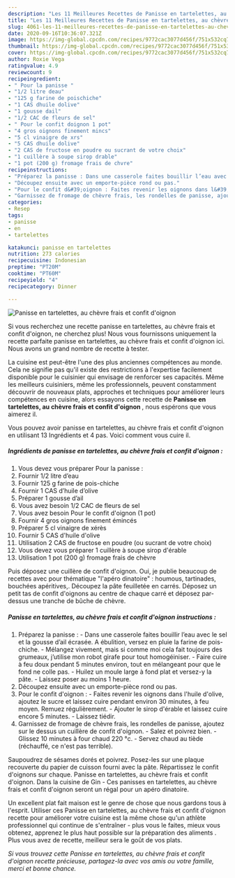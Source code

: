 ```yaml
---
description: "Les 11 Meilleures Recettes de Panisse en tartelettes, au chèvre frais et confit d&amp;#39;oignon"
title: "Les 11 Meilleures Recettes de Panisse en tartelettes, au chèvre frais et confit d&amp;#39;oignon"
slug: 4061-les-11-meilleures-recettes-de-panisse-en-tartelettes-au-chevre-frais-et-confit-d-and-39-oignon
date: 2020-09-16T10:36:07.321Z
image: https://img-global.cpcdn.com/recipes/9772cac3077d456f/751x532cq70/panisse-en-tartelettes-au-chevre-frais-et-confit-doignon-photo-principale-de-la-recette.jpg
thumbnail: https://img-global.cpcdn.com/recipes/9772cac3077d456f/751x532cq70/panisse-en-tartelettes-au-chevre-frais-et-confit-doignon-photo-principale-de-la-recette.jpg
cover: https://img-global.cpcdn.com/recipes/9772cac3077d456f/751x532cq70/panisse-en-tartelettes-au-chevre-frais-et-confit-doignon-photo-principale-de-la-recette.jpg
author: Roxie Vega
ratingvalue: 4.9
reviewcount: 9
recipeingredient:
- " Pour la panisse "
- "1/2 litre deau"
- "125 g farine de poischiche"
- "1 CAS dhuile dolive"
- "1 gousse dail"
- "1/2 CAC de fleurs de sel"
- " Pour le confit doignon 1 pot"
- "4 gros oignons finement mincs"
- "5 cl vinaigre de xrs"
- "5 CAS dhuile dolive"
- "2 CAS de fructose en poudre ou sucrant de votre choix"
- "1 cuillère à soupe sirop drable"
- "1 pot (200 g) fromage frais de chvre"
recipeinstructions:
- "Préparez la panisse : Dans une casserole faites bouillir l’eau avec le sel et la gousse d’ail écrasée. A ébulition, versez en pluie la farine de pois-chiche. Mélangez vivement, mais si comme moi cela fait toujours des grumeaux, j’utilise mon robot girafe pour tout homogéiniser. Faire cuire à feu doux pendant 5 minutes environ, tout en mélangeant pour que le fond ne colle pas. Huilez un moule large à fond plat et versez-y la pâte. Laissez poser au moins 1 heure."
- "Découpez ensuite avec un emporte-pièce rond ou pas."
- "Pour le confit d&#39;oignon : Faites revenir les oignons dans l&#39;huile d&#39;olive, ajoutez le sucre et laissez cuire pendant environ 30 minutes, à feu moyen. Remuez régulièrement. Ajouter le sirop d&#39;érable et laissez cuire encore 5 minutes. Laissez tiédir."
- "Garnissez de fromage de chèvre frais, les rondelles de panisse, ajoutez sur le dessus un cuillère de confit d&#39;oignon. Salez et poivrez bien. Glissez 10 minutes à four chaud 220 °c. Servez chaud au tiède (réchauffé, ce n&#39;est pas terrible)."
categories:
- Resep
tags:
- panisse
- en
- tartelettes

katakunci: panisse en tartelettes 
nutrition: 273 calories
recipecuisine: Indonesian
preptime: "PT20M"
cooktime: "PT60M"
recipeyield: "4"
recipecategory: Dinner

---
```



![Panisse en tartelettes, au chèvre frais et confit d&#39;oignon](https://img-global.cpcdn.com/recipes/9772cac3077d456f/751x532cq70/panisse-en-tartelettes-au-chevre-frais-et-confit-doignon-photo-principale-de-la-recette.jpg)

Si vous recherchez une recette panisse en tartelettes, au chèvre frais et confit d&#39;oignon, ne cherchez plus! Nous vous fournissons uniquement la recette parfaite panisse en tartelettes, au chèvre frais et confit d&#39;oignon ici. Nous avons un grand nombre de recette à tester.

La cuisine est peut-être l'une des plus anciennes compétences au monde. Cela ne signifie pas qu'il existe des restrictions à l'expertise facilement disponible pour le cuisinier qui envisage de renforcer ses capacités. Même les meilleurs cuisiniers, même les professionnels, peuvent constamment découvrir de nouveaux plats, approches et techniques pour améliorer leurs compétences en cuisine, alors essayons cette recette de <strong> Panisse en tartelettes, au chèvre frais et confit d&#39;oignon </strong>, nous espérons que vous aimerez il.

<!--inarticleads1-->

Vous pouvez avoir panisse en tartelettes, au chèvre frais et confit d&#39;oignon en utilisant 13 Ingrédients et 4 pas. Voici comment vous cuire il.

##### Ingrédients de panisse en tartelettes, au chèvre frais et confit d&#39;oignon :

1. Vous devez vous préparer  Pour la panisse :
1. Fournir 1/2 litre d’eau
1. Fournir 125 g farine de pois-chiche
1. Fournir 1 CAS d’huile d’olive
1. Préparer 1 gousse d’ail
1. Vous avez besoin 1/2 CAC de fleurs de sel
1. Vous avez besoin  Pour le confit d&#39;oignon (1 pot)
1. Fournir 4 gros oignons finement émincés
1. Préparer 5 cl vinaigre de xérès
1. Fournir 5 CAS d&#39;huile d&#39;olive
1. Utilisation 2 CAS de fructose en poudre (ou sucrant de votre choix)
1. Vous devez vous préparer 1 cuillère à soupe sirop d&#39;érable
1. Utilisation 1 pot (200 g) fromage frais de chèvre


Puis déposez une cuillère de confit d&#39;oignon. Oui, je publie beaucoup de recettes avec pour thématique &#34;l&#39;apéro dinatoire&#34; : houmous, tartinades, bouchées apéritives,. Découpez la pâte feuilletée en carrés. Déposez un petit tas de confit d&#39;oignons au centre de chaque carré et déposez par-dessus une tranche de bûche de chèvre. 

<!--inarticleads2-->

##### Panisse en tartelettes, au chèvre frais et confit d&#39;oignon instructions :

1. Préparez la panisse : - Dans une casserole faites bouillir l’eau avec le sel et la gousse d’ail écrasée. A ébulition, versez en pluie la farine de pois-chiche. - Mélangez vivement, mais si comme moi cela fait toujours des grumeaux, j’utilise mon robot girafe pour tout homogéiniser. - Faire cuire à feu doux pendant 5 minutes environ, tout en mélangeant pour que le fond ne colle pas. - Huilez un moule large à fond plat et versez-y la pâte. - Laissez poser au moins 1 heure.
1. Découpez ensuite avec un emporte-pièce rond ou pas.
1. Pour le confit d&#39;oignon : - Faites revenir les oignons dans l&#39;huile d&#39;olive, ajoutez le sucre et laissez cuire pendant environ 30 minutes, à feu moyen. Remuez régulièrement. - Ajouter le sirop d&#39;érable et laissez cuire encore 5 minutes. - Laissez tiédir.
1. Garnissez de fromage de chèvre frais, les rondelles de panisse, ajoutez sur le dessus un cuillère de confit d&#39;oignon. - Salez et poivrez bien. - Glissez 10 minutes à four chaud 220 °c. - Servez chaud au tiède (réchauffé, ce n&#39;est pas terrible).


Saupoudrez de sésames dorés et poivrez. Posez-les sur une plaque recouverte du papier de cuisson fourni avec la pâte. Répartissez le confit d&#39;oignons sur chaque. Panisse en tartelettes, au chèvre frais et confit d&#39;oignon. Dans la cuisine de Gin - Ces panisses en tartelettes, au chèvre frais et confit d&#39;oignon seront un régal pour un apéro dinatoire. 

<!--inarticleads1-->

<p>
Un excellent plat fait maison est le genre de chose que nous gardons tous à l'esprit. Utiliser ces Panisse en tartelettes, au chèvre frais et confit d&#39;oignon recette pour améliorer votre cuisine est la même chose qu'un athlète professionnel qui continue de s'entraîner - plus vous le faites, mieux vous obtenez, apprenez le plus haut possible sur la préparation des aliments . Plus vous avez de recette, meilleur sera le goût de vos plats.
</p>

<p>
<i>Si vous trouvez cette Panisse en tartelettes, au chèvre frais et confit d&#39;oignon recette précieuse, partagez-la avec vos amis ou votre famille, merci et bonne chance.</i>
</p>
